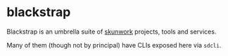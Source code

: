 # blackstrap

Blackstrap is an umbrella suite of [skunwork](https://en.wikipedia.org/wiki/Skunkworks_project) projects, tools and services.

Many of them (though not by principal) have CLIs exposed here via `sdcli`.
